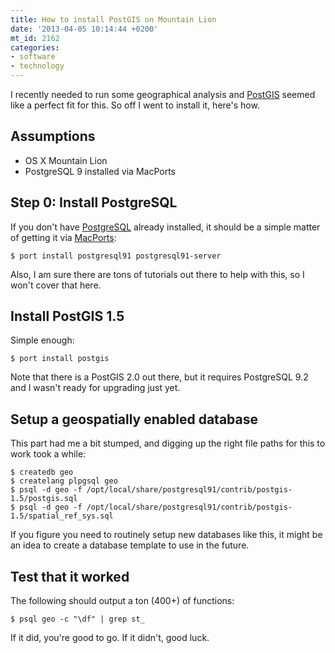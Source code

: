 ```yaml
---
title: How to install PostGIS on Mountain Lion
date: '2013-04-05 10:14:44 +0200'
mt_id: 2162
categories:
- software
- technology
---
```

I recently needed to run some geographical analysis and [PostGIS](http://postgis.refractions.net/) seemed like a perfect fit for this. So off I went to install it, here's how.

<!--more-->

## Assumptions

* OS X Mountain Lion
* PostgreSQL 9 installed via MacPorts

## Step 0: Install PostgreSQL

If you don't have [PostgreSQL](http://www.postgresql.org) already installed, it should be a simple matter of getting it via [MacPorts](http://www.macports.org/):

    $ port install postgresql91 postgresql91-server

Also, I am sure there are tons of tutorials out there to help with this, so I won't cover that here.

## Install PostGIS 1.5

Simple enough:

    $ port install postgis

Note that there is a PostGIS 2.0 out there, but it requires PostgreSQL 9.2 and I wasn't ready for upgrading just yet.

## Setup a geospatially enabled database

This part had me a bit stumped, and digging up the right file paths for this to work took a while:

    $ createdb geo
    $ createlang plpgsql geo
    $ psql -d geo -f /opt/local/share/postgresql91/contrib/postgis-1.5/postgis.sql
    $ psql -d geo -f /opt/local/share/postgresql91/contrib/postgis-1.5/spatial_ref_sys.sql

If you figure you need to routinely setup new databases like this, it might be an idea to create a database template to use in the future.

## Test that it worked

The following should output a ton (400+) of functions:

    $ psql geo -c "\df" | grep st_

If it did, you're good to go. If it didn't, good luck.
